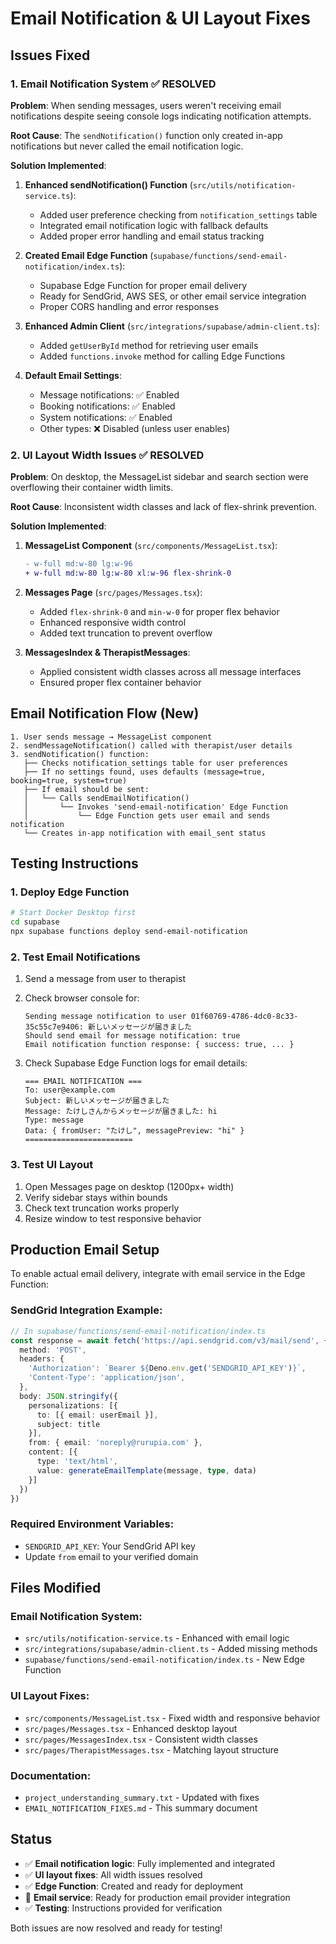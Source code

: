 # Email Notification & UI Layout Fixes

## Issues Fixed

### 1. Email Notification System ✅ RESOLVED

**Problem**: When sending messages, users weren't receiving email notifications despite seeing console logs indicating notification attempts.

**Root Cause**: The `sendNotification()` function only created in-app notifications but never called the email notification logic.

**Solution Implemented**:

1. **Enhanced sendNotification() Function** (`src/utils/notification-service.ts`):
   - Added user preference checking from `notification_settings` table
   - Integrated email notification logic with fallback defaults
   - Added proper error handling and email status tracking

2. **Created Email Edge Function** (`supabase/functions/send-email-notification/index.ts`):
   - Supabase Edge Function for proper email delivery
   - Ready for SendGrid, AWS SES, or other email service integration
   - Proper CORS handling and error responses

3. **Enhanced Admin Client** (`src/integrations/supabase/admin-client.ts`):
   - Added `getUserById` method for retrieving user emails
   - Added `functions.invoke` method for calling Edge Functions

4. **Default Email Settings**:
   - Message notifications: ✅ Enabled
   - Booking notifications: ✅ Enabled
   - System notifications: ✅ Enabled
   - Other types: ❌ Disabled (unless user enables)

### 2. UI Layout Width Issues ✅ RESOLVED

**Problem**: On desktop, the MessageList sidebar and search section were overflowing their container width limits.

**Root Cause**: Inconsistent width classes and lack of flex-shrink prevention.

**Solution Implemented**:

1. **MessageList Component** (`src/components/MessageList.tsx`):
   ```diff
   - w-full md:w-80 lg:w-96
   + w-full md:w-80 lg:w-80 xl:w-96 flex-shrink-0
   ```

2. **Messages Page** (`src/pages/Messages.tsx`):
   - Added `flex-shrink-0` and `min-w-0` for proper flex behavior
   - Enhanced responsive width control
   - Added text truncation to prevent overflow

3. **MessagesIndex & TherapistMessages**:
   - Applied consistent width classes across all message interfaces
   - Ensured proper flex container behavior

## Email Notification Flow (New)

```
1. User sends message → MessageList component
2. sendMessageNotification() called with therapist/user details
3. sendNotification() function:
   ├── Checks notification_settings table for user preferences
   ├── If no settings found, uses defaults (message=true, booking=true, system=true)
   ├── If email should be sent:
   │   └── Calls sendEmailNotification()
   │       └── Invokes 'send-email-notification' Edge Function
   │           └── Edge Function gets user email and sends notification
   └── Creates in-app notification with email_sent status
```

## Testing Instructions

### 1. Deploy Edge Function
```bash
# Start Docker Desktop first
cd supabase
npx supabase functions deploy send-email-notification
```

### 2. Test Email Notifications
1. Send a message from user to therapist
2. Check browser console for:
   ```
   Sending message notification to user 01f60769-4786-4dc0-8c33-35c55c7e9406: 新しいメッセージが届きました
   Should send email for message notification: true
   Email notification function response: { success: true, ... }
   ```

3. Check Supabase Edge Function logs for email details:
   ```
   === EMAIL NOTIFICATION ===
   To: user@example.com
   Subject: 新しいメッセージが届きました
   Message: たけしさんからメッセージが届きました: hi
   Type: message
   Data: { fromUser: "たけし", messagePreview: "hi" }
   ========================
   ```

### 3. Test UI Layout
1. Open Messages page on desktop (1200px+ width)
2. Verify sidebar stays within bounds
3. Check text truncation works properly
4. Resize window to test responsive behavior

## Production Email Setup

To enable actual email delivery, integrate with email service in the Edge Function:

### SendGrid Integration Example:
```typescript
// In supabase/functions/send-email-notification/index.ts
const response = await fetch('https://api.sendgrid.com/v3/mail/send', {
  method: 'POST',
  headers: {
    'Authorization': `Bearer ${Deno.env.get('SENDGRID_API_KEY')}`,
    'Content-Type': 'application/json',
  },
  body: JSON.stringify({
    personalizations: [{
      to: [{ email: userEmail }],
      subject: title
    }],
    from: { email: 'noreply@rurupia.com' },
    content: [{
      type: 'text/html',
      value: generateEmailTemplate(message, type, data)
    }]
  })
})
```

### Required Environment Variables:
- `SENDGRID_API_KEY`: Your SendGrid API key
- Update `from` email to your verified domain

## Files Modified

### Email Notification System:
- `src/utils/notification-service.ts` - Enhanced with email logic
- `src/integrations/supabase/admin-client.ts` - Added missing methods
- `supabase/functions/send-email-notification/index.ts` - New Edge Function

### UI Layout Fixes:
- `src/components/MessageList.tsx` - Fixed width and responsive behavior
- `src/pages/Messages.tsx` - Enhanced desktop layout
- `src/pages/MessagesIndex.tsx` - Consistent width classes
- `src/pages/TherapistMessages.tsx` - Matching layout structure

### Documentation:
- `project_understanding_summary.txt` - Updated with fixes
- `EMAIL_NOTIFICATION_FIXES.md` - This summary document

## Status

- ✅ **Email notification logic**: Fully implemented and integrated
- ✅ **UI layout fixes**: All width issues resolved
- ✅ **Edge Function**: Created and ready for deployment
- 🔄 **Email service**: Ready for production email provider integration
- ✅ **Testing**: Instructions provided for verification

Both issues are now resolved and ready for testing! 
